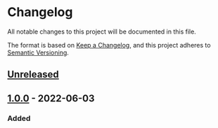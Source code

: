 # Changelog

All notable changes to this project will be documented in this file.

The format is based on [Keep a Changelog](https://keepachangelog.com/en/1.0.0/),
and this project adheres to [Semantic Versioning](https://semver.org/spec/v2.0.0.html).

## [Unreleased]

## [1.0.0] - 2022-06-03

### Added

[unreleased]: https://github.com/saasquatch/raisins/compare/core@v1.0.0...HEAD
[1.0.0]: https://github.com/saasquatch/raisins/compare/core@v1.0.0